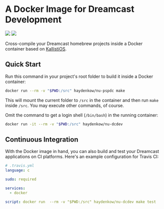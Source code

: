 # A Docker Image for Dreamcast Development

[![](https://images.microbadger.com/badges/image/haydenkow/nu-dcdev.svg)](https://microbadger.com/images/haydenkow/nu-dcdev)
[![](https://img.shields.io/docker/pulls/haydenkow/nu-dcdev.svg?maxAge=604800)](https://hub.docker.com/r/haydenkow/nu-dcdev/)

Cross-compile your Dreamcast homebrew projects inside a Docker container based on [KallistiOS](https://github.com/pspdev/psptoolchain).

## Quick Start

Run this command in your project's root folder to build it inside a Docker container:

```bash
docker run --rm -v "$PWD:/src" haydenkow/nu-pspdc make
```

This will mount the current folder to `/src` in the container and then run `make` inside `/src`. You may execute other commands, of course.

Omit the command to get a login shell (`/bin/bash`) in the running container:

```bash
docker run -it --rm -v "$PWD:/src" haydenkow/nu-dcdev
```

## Continuous Integration

With the Docker image in hand, you can also build and test your Dreamcast applications on CI platforms. Here's an example configuration for Travis CI:

```yaml
# .travis.yml
language: c

sudo: required

services:
  - docker

script: docker run  --rm -v "$PWD:/src" haydenkow/nu-dcdev make test
```
